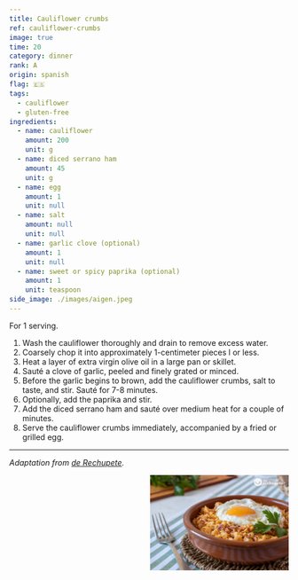```yaml
---
title: Cauliflower crumbs
ref: cauliflower-crumbs
image: true
time: 20
category: dinner
rank: A
origin: spanish
flag: 🇪🇸
tags:
  - cauliflower
  - gluten-free
ingredients:
  - name: cauliflower
    amount: 200
    unit: g
  - name: diced serrano ham
    amount: 45
    unit: g
  - name: egg
    amount: 1
    unit: null
  - name: salt
    amount: null
    unit: null  
  - name: garlic clove (optional)
    amount: 1
    unit: null
  - name: sweet or spicy paprika (optional)
    amount: 1
    unit: teaspoon 
side_image: ./images/aigen.jpeg
---
```


For 1 serving.

1. Wash the cauliflower thoroughly and drain to remove excess water. 
2. Coarsely chop it into approximately 1-centimeter pieces l or less.
3. Heat a layer of extra virgin olive oil in a large pan or skillet. 
4. Sauté a clove of garlic, peeled and finely grated or minced. 
5. Before the garlic begins to brown, add the cauliflower crumbs, salt to taste, and stir. Sauté for 7-8 minutes. 
6. Optionally, add the paprika and stir. 
7. Add the diced serrano ham and sauté over medium heat for a couple of minutes. 
8. Serve the cauliflower crumbs immediately, accompanied by a fried or grilled egg.

---

_Adaptation from [de Rechupete](https://www.abc.es/recetasderechupete/migas-de-coliflor-receta-de-unas-migas-deliciosas-y-mas-saludables-con-coliflor/46658/)._

<img src="images/cauliflower_crumbs.png" style="width:250px; float:right;"/>